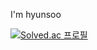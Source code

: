 I'm hyunsoo


[![Solved.ac
프로필](http://mazassumnida.wtf/api/generate_badge?boj={jkl0124})](https://solved.ac/{jkl0124})
